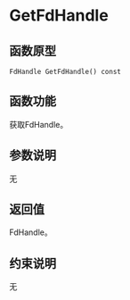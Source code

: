 # GetFdHandle 

## 函数原型<a name="zh-cn_topic_0000001956618433_section2671mcpsimp"></a>

```
FdHandle GetFdHandle() const
```

## 函数功能<a name="zh-cn_topic_0000001956618433_section2674mcpsimp"></a>

获取FdHandle。

## 参数说明<a name="zh-cn_topic_0000001956618433_section2677mcpsimp"></a>

无

## 返回值<a name="zh-cn_topic_0000001956618433_section2680mcpsimp"></a>

FdHandle。

## 约束说明<a name="zh-cn_topic_0000001956618433_section2683mcpsimp"></a>

无

